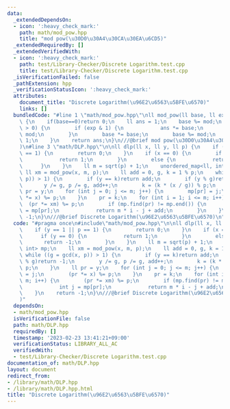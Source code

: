 ```yaml
---
data:
  _extendedDependsOn:
  - icon: ':heavy_check_mark:'
    path: math/mod_pow.hpp
    title: "mod pow(\u30D0\u30A4\u30CA\u30EA\u6CD5)"
  _extendedRequiredBy: []
  _extendedVerifiedWith:
  - icon: ':heavy_check_mark:'
    path: test/Library-Checker/Discrete Logarithm.test.cpp
    title: test/Library-Checker/Discrete Logarithm.test.cpp
  _isVerificationFailed: false
  _pathExtension: hpp
  _verificationStatusIcon: ':heavy_check_mark:'
  attributes:
    document_title: "Discrete Logarithm(\u96E2\u6563\u5BFE\u6570)"
    links: []
  bundledCode: "#line 1 \"math/mod_pow.hpp\"\nll mod_pow(ll base, ll exp, ll mod)\
    \ {\n    if(base==0)return 0;\n    ll ans = 1;\n    base %= mod;\n    while (exp\
    \ > 0) {\n        if (exp & 1) {\n            ans *= base;\n            ans %=\
    \ mod;\n        }\n        base *= base;\n        base %= mod;\n        exp >>=\
    \ 1;\n    }\n    return ans;\n}\n///@brief mod pow(\u30D0\u30A4\u30CA\u30EA\u6CD5\
    )\n#line 3 \"math/DLP.hpp\"\n\nll dlp(ll x, ll y, ll p) {\n    if (y == 1 || p\
    \ == 1) {\n        return 0;\n    }\n    if (x == 0) {\n        if (y == 0) {\n\
    \            return 1;\n        }\n        else {\n            return -1;\n  \
    \      }\n    }\n    ll m = sqrt(p) + 1;\n    unordered_map<ll, int> mp;\n   \
    \ ll xm = mod_pow(x, m, p);\n    ll add = 0, g, k = 1 % p;\n    while ((g = gcd(x,\
    \ p)) > 1) {\n        if (y == k)return add;\n        if (y % g)return -1;\n \
    \       y /= g, p /= g, add++;\n        k = (k * (x / g)) % p;\n    }\n    ll\
    \ pr = y;\n    for (int j = 0; j <= m; j++) {\n        mp[pr] = j;\n        (pr\
    \ *= x) %= p;\n    }\n    pr = k;\n    for (int i = 1; i <= m; i++) {\n      \
    \  (pr *= xm) %= p;\n        if (mp.find(pr) != mp.end()) {\n            int j\
    \ = mp[pr];\n            return m * i - j + add;\n        }\n    }\n    return\
    \ -1;\n}\n///@brief Discrete Logarithm(\u96E2\u6563\u5BFE\u6570)\n"
  code: "#pragma once\n#include\"math/mod_pow.hpp\"\n\nll dlp(ll x, ll y, ll p) {\n\
    \    if (y == 1 || p == 1) {\n        return 0;\n    }\n    if (x == 0) {\n  \
    \      if (y == 0) {\n            return 1;\n        }\n        else {\n     \
    \       return -1;\n        }\n    }\n    ll m = sqrt(p) + 1;\n    unordered_map<ll,\
    \ int> mp;\n    ll xm = mod_pow(x, m, p);\n    ll add = 0, g, k = 1 % p;\n   \
    \ while ((g = gcd(x, p)) > 1) {\n        if (y == k)return add;\n        if (y\
    \ % g)return -1;\n        y /= g, p /= g, add++;\n        k = (k * (x / g)) %\
    \ p;\n    }\n    ll pr = y;\n    for (int j = 0; j <= m; j++) {\n        mp[pr]\
    \ = j;\n        (pr *= x) %= p;\n    }\n    pr = k;\n    for (int i = 1; i <=\
    \ m; i++) {\n        (pr *= xm) %= p;\n        if (mp.find(pr) != mp.end()) {\n\
    \            int j = mp[pr];\n            return m * i - j + add;\n        }\n\
    \    }\n    return -1;\n}\n///@brief Discrete Logarithm(\u96E2\u6563\u5BFE\u6570\
    )"
  dependsOn:
  - math/mod_pow.hpp
  isVerificationFile: false
  path: math/DLP.hpp
  requiredBy: []
  timestamp: '2023-02-23 13:41:21+09:00'
  verificationStatus: LIBRARY_ALL_AC
  verifiedWith:
  - test/Library-Checker/Discrete Logarithm.test.cpp
documentation_of: math/DLP.hpp
layout: document
redirect_from:
- /library/math/DLP.hpp
- /library/math/DLP.hpp.html
title: "Discrete Logarithm(\u96E2\u6563\u5BFE\u6570)"
---
```


